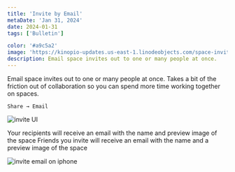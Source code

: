 ```yaml
---
title: 'Invite by Email'
metaDate: 'Jan 31, 2024'
date: 2024-01-31
tags: ['Bulletin']

color: '#a9c5a2'
image: 'https://kinopio-updates.us-east-1.linodeobjects.com/space-invite-email-thumb.webp'
description: Email space invites out to one or many people at once.
---
```


Email space invites out to one or many people at once. Takes a bit of the friction out of collaboration so you can spend more time working together on spaces.

`Share → Email`

<p>
<img src="https://kinopio-updates.us-east-1.linodeobjects.com/space-invite-email-thumb.webp" alt="invite UI" />
</p>

Your recipients will receive an email with the name and preview image of the space
Friends you invite will receive an email with the name and a preview image of the space

<p>
<img src="https://kinopio-updates.us-east-1.linodeobjects.com/email-space-invite-iphone.webp" class="wide" alt="invite email on iphone" />
</p>
